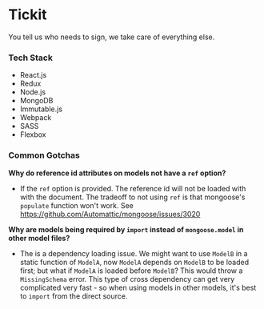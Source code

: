 # Tickit

You tell us who needs to sign, we take care of everything else.

### Tech Stack

- React.js
- Redux
- Node.js
- MongoDB
- Immutable.js
- Webpack
- SASS
- Flexbox

### Common Gotchas

**Why do reference id attributes on models not have a `ref` option?**
- If the `ref` option is provided. The reference id will not be loaded with with the document. The tradeoff to not using `ref` is that mongoose's `populate` function won't work. See https://github.com/Automattic/mongoose/issues/3020

**Why are models being required by `import` instead of `mongoose.model` in other model files?**
- The is a dependency loading issue. We might want to use `ModelB` in a static function of `ModelA`, now `ModelA` depends on `ModelB` to be loaded first; but what if `ModelA` is loaded before `ModelB`? This would throw a `MissingSchema` error. This type of cross dependency can get very complicated very fast - so when using models in other models, it's best to `import` from the direct source.